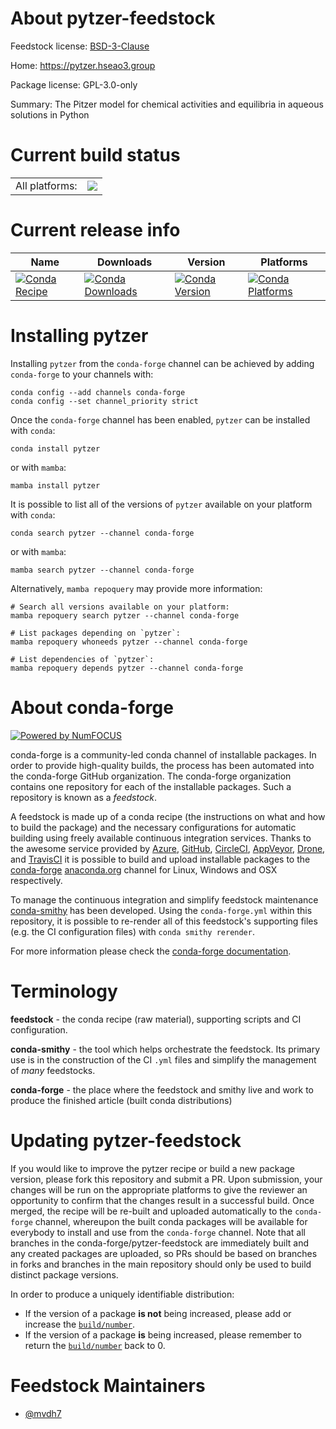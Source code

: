About pytzer-feedstock
======================

Feedstock license: [BSD-3-Clause](https://github.com/conda-forge/pytzer-feedstock/blob/main/LICENSE.txt)

Home: https://pytzer.hseao3.group

Package license: GPL-3.0-only

Summary: The Pitzer model for chemical activities and equilibria in aqueous solutions in Python

Current build status
====================


<table><tr><td>All platforms:</td>
    <td>
      <a href="https://dev.azure.com/conda-forge/feedstock-builds/_build/latest?definitionId=23855&branchName=main">
        <img src="https://dev.azure.com/conda-forge/feedstock-builds/_apis/build/status/pytzer-feedstock?branchName=main">
      </a>
    </td>
  </tr>
</table>

Current release info
====================

| Name | Downloads | Version | Platforms |
| --- | --- | --- | --- |
| [![Conda Recipe](https://img.shields.io/badge/recipe-pytzer-green.svg)](https://anaconda.org/conda-forge/pytzer) | [![Conda Downloads](https://img.shields.io/conda/dn/conda-forge/pytzer.svg)](https://anaconda.org/conda-forge/pytzer) | [![Conda Version](https://img.shields.io/conda/vn/conda-forge/pytzer.svg)](https://anaconda.org/conda-forge/pytzer) | [![Conda Platforms](https://img.shields.io/conda/pn/conda-forge/pytzer.svg)](https://anaconda.org/conda-forge/pytzer) |

Installing pytzer
=================

Installing `pytzer` from the `conda-forge` channel can be achieved by adding `conda-forge` to your channels with:

```
conda config --add channels conda-forge
conda config --set channel_priority strict
```

Once the `conda-forge` channel has been enabled, `pytzer` can be installed with `conda`:

```
conda install pytzer
```

or with `mamba`:

```
mamba install pytzer
```

It is possible to list all of the versions of `pytzer` available on your platform with `conda`:

```
conda search pytzer --channel conda-forge
```

or with `mamba`:

```
mamba search pytzer --channel conda-forge
```

Alternatively, `mamba repoquery` may provide more information:

```
# Search all versions available on your platform:
mamba repoquery search pytzer --channel conda-forge

# List packages depending on `pytzer`:
mamba repoquery whoneeds pytzer --channel conda-forge

# List dependencies of `pytzer`:
mamba repoquery depends pytzer --channel conda-forge
```


About conda-forge
=================

[![Powered by
NumFOCUS](https://img.shields.io/badge/powered%20by-NumFOCUS-orange.svg?style=flat&colorA=E1523D&colorB=007D8A)](https://numfocus.org)

conda-forge is a community-led conda channel of installable packages.
In order to provide high-quality builds, the process has been automated into the
conda-forge GitHub organization. The conda-forge organization contains one repository
for each of the installable packages. Such a repository is known as a *feedstock*.

A feedstock is made up of a conda recipe (the instructions on what and how to build
the package) and the necessary configurations for automatic building using freely
available continuous integration services. Thanks to the awesome service provided by
[Azure](https://azure.microsoft.com/en-us/services/devops/), [GitHub](https://github.com/),
[CircleCI](https://circleci.com/), [AppVeyor](https://www.appveyor.com/),
[Drone](https://cloud.drone.io/welcome), and [TravisCI](https://travis-ci.com/)
it is possible to build and upload installable packages to the
[conda-forge](https://anaconda.org/conda-forge) [anaconda.org](https://anaconda.org/)
channel for Linux, Windows and OSX respectively.

To manage the continuous integration and simplify feedstock maintenance
[conda-smithy](https://github.com/conda-forge/conda-smithy) has been developed.
Using the ``conda-forge.yml`` within this repository, it is possible to re-render all of
this feedstock's supporting files (e.g. the CI configuration files) with ``conda smithy rerender``.

For more information please check the [conda-forge documentation](https://conda-forge.org/docs/).

Terminology
===========

**feedstock** - the conda recipe (raw material), supporting scripts and CI configuration.

**conda-smithy** - the tool which helps orchestrate the feedstock.
                   Its primary use is in the construction of the CI ``.yml`` files
                   and simplify the management of *many* feedstocks.

**conda-forge** - the place where the feedstock and smithy live and work to
                  produce the finished article (built conda distributions)


Updating pytzer-feedstock
=========================

If you would like to improve the pytzer recipe or build a new
package version, please fork this repository and submit a PR. Upon submission,
your changes will be run on the appropriate platforms to give the reviewer an
opportunity to confirm that the changes result in a successful build. Once
merged, the recipe will be re-built and uploaded automatically to the
`conda-forge` channel, whereupon the built conda packages will be available for
everybody to install and use from the `conda-forge` channel.
Note that all branches in the conda-forge/pytzer-feedstock are
immediately built and any created packages are uploaded, so PRs should be based
on branches in forks and branches in the main repository should only be used to
build distinct package versions.

In order to produce a uniquely identifiable distribution:
 * If the version of a package **is not** being increased, please add or increase
   the [``build/number``](https://docs.conda.io/projects/conda-build/en/latest/resources/define-metadata.html#build-number-and-string).
 * If the version of a package **is** being increased, please remember to return
   the [``build/number``](https://docs.conda.io/projects/conda-build/en/latest/resources/define-metadata.html#build-number-and-string)
   back to 0.

Feedstock Maintainers
=====================

* [@mvdh7](https://github.com/mvdh7/)

